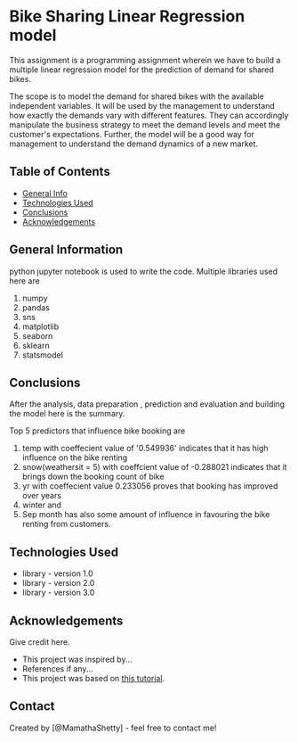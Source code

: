 # Bike Sharing Linear Regression model
This assignment is a programming assignment wherein we have to build a multiple linear regression model for the prediction of demand for shared bikes.

The scope is to model the demand for shared bikes with the available independent variables. It will be used by the management to understand how exactly the demands vary with different features. They can accordingly manipulate the business strategy to meet the demand levels and meet the customer's expectations. Further, the model will be a good way for management to understand the demand dynamics of a new market. 



## Table of Contents
* [General Info](#general-information)
* [Technologies Used](#technologies-used)
* [Conclusions](#conclusions)
* [Acknowledgements](#acknowledgements)

<!-- You can include any other section that is pertinent to your problem -->

## General Information
python jupyter notebook is used to write the code.
Multiple libraries used here are 
1. numpy
2. pandas
3. sns
4. matplotlib
5. seaborn
6. sklearn
7. statsmodel

<!-- You don't have to answer all the questions - just the ones relevant to your project. -->

## Conclusions
After the analysis, data preparation , prediction and evaluation and building the model here is the summary.

Top 5 predictors that influence bike booking are

1. temp  with coeffecient value of '0.549936' indicates that it has high influence on the bike renting
2. snow(weathersit = 5) with coeffcient value of -0.288021 indicates that it brings down the booking count of bike
3. yr with coeffecient value 0.233056 proves that booking has improved over years
4. winter and 
5. Sep month has also some amount of influence in favouring the bike renting from customers.

<!-- You don't have to answer all the questions - just the ones relevant to your project. -->


## Technologies Used
- library - version 1.0
- library - version 2.0
- library - version 3.0

<!-- As the libraries versions keep on changing, it is recommended to mention the version of library used in this project -->

## Acknowledgements
Give credit here.
- This project was inspired by...
- References if any...
- This project was based on [this tutorial](https://www.example.com).


## Contact
Created by [@MamathaShetty] - feel free to contact me!


<!-- Optional -->
<!-- ## License -->
<!-- This project is open source and available under the [... License](). -->

<!-- You don't have to include all sections - just the one's relevant to your project -->